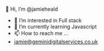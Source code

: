 👋 Hi, I’m @jamieheald
- 👀 I’m interested in Full stack
- 🌱 I’m currently learning Javascript
- 📫 How to reach me ...
- jamie@geminidigitalservices.co.uk

<!---
jamieheald/jamieheald is a ✨ special ✨ repository because its `README.md` (this file) appears on your GitHub profile.
You can click the Preview link to take a look at your changes.
--->
